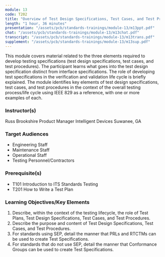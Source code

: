 ```yaml
---
module: 13
code: T202
title: "Overview of Test Design Specifications, Test Cases, and Test Procedures"
length: "1 hour, 36 minutes"
presentation: "/assets/pcb/standards-trainings/module-13/m13ppt.pdf"
chat: "/assets/pcb/standards-trainings/module-13/m13chat.pdf"
transcript: "/assets/pcb/standards-trainings/module-13/m13trans.pdf"
supplement: "/assets/pcb/standards-trainings/module-13/m13sup.pdf"
---
```

This module covers material related to the three elements required to develop testing specifications (test design specifications, test cases, and test procedures). The participant learns what goes into the test design specification distinct from interface specifications. The role of developing test specifications in the verification and validation life cycle is briefly explained. The module identifies key elements of test design specifications, test cases, and test procedures in the context of the overall testing process/life cycle using IEEE 829 as a reference, with one or more examples of each.

### Instructor(s)
Russ Brookshire
Product Manager
Intelligent Devices
Suwanee, GA

### Target Audiences
* Engineering Staff
* Maintenance Staff
* Operational Staff
* Testing Personnel/Contractors

### Prerequisite(s)
* T101 Introduction to ITS Standards Testing
* T201 How to Write a Test Plan

### Learning Objectives/Key Elements
1. Describe, within the context of the testing lifecycle, the role of Test Plans, Test Design Specifications, Test Cases, and Test Procedures.
2. Describe the purpose and content of Test Design Specifications, Test Cases, and Test Procedures.
3. For standards using SEP, detail the manner that PRLs and RTCTMs can be used to create Test Specifications.
4. For standards that do not use SEP, detail the manner that Conformance Groups can be used to create Test Specifications.